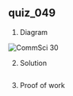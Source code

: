 ## quiz_049

1. Diagram

![CommSci 30](https://github.com/Rokyyz/Unit3/assets/134658259/735d81f4-f337-4e45-b013-b2142519e0ff)


2. Solution

```.py

```

3. Proof of work
